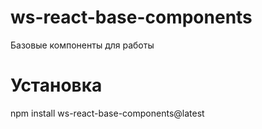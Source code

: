 # ws-react-base-components

Базовые компоненты для работы

# Установка

npm install ws-react-base-components@latest
